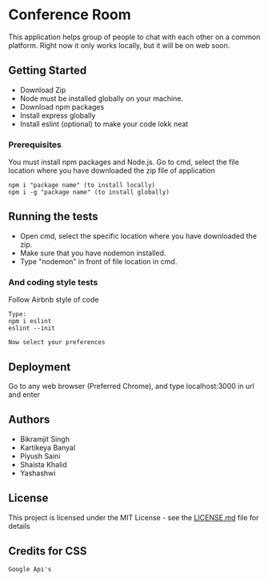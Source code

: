 # Conference Room 

This application helps group of people to chat with each other on a common platform. Right now it only works locally, but it will be on web soon.

## Getting Started

* Download Zip
* Node must be installed globally on your machine.
* Download npm packages
* Install express globally
* Install eslint (optional) to make your code lokk neat

### Prerequisites

You must install npm packages and Node.js. Go to cmd, select the file location where you have downloaded the zip file of application

```
npm i "package name" (to install locally)
npm i -g "package name" (to install globally)
```

## Running the tests

* Open cmd, select the specific location where you have downloaded the zip. 
* Make sure that you have nodemon installed.
* Type "nodemon" in front of file location in cmd.

### And coding style tests

Follow Airbnb style of code

```
Type: 
npm i eslint
eslint --init

Now select your preferences
```

## Deployment

Go to any web browser (Preferred Chrome), and type localhost:3000 in url and enter

## Authors

* Bikramjit Singh
* Kartikeya Banyal
* Piyush Saini
* Shaista Khalid
* Yashashwi


## License

This project is licensed under the MIT License - see the [LICENSE.md](LICENSE.md) file for details

## Credits for CSS

```
Google Api's
```
